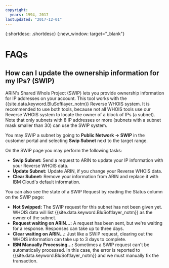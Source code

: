 ```yaml
---
copyright:
  years: 1994, 2017
lastupdated: "2017-12-01"
---
```


{:shortdesc: .shortdesc}
{:new_window: target="_blank"}

# FAQs

## How can I update the ownership information for my IPs? (SWIP)

ARIN's Shared WhoIs Project (SWIP) lets you provide ownership information for IP addresses on your account. This tool works with the {{site.data.keyword.BluSoftlayer_notm}} Reverse WHOIS system. It is recommended to use both tools, because not all WHOIS tools use our Reverse WHOIS system to locate the owner of a block of IPs (a subnet). Note that only subnets with 8 IP addresses or more (subnets with a subnet mask smaller than 30) can use the SWIP system.

You may SWIP a subnet by going to **Public Network -> SWIP** in the customer portal and selecting **Swip Subnet** next to the target range.

On the SWIP page you may perform the following tasks:

 * **Swip Subnet:** Send a request to ARIN to update your IP information with your Reverse WHOIS data.<br/>
 * **Update Subnet:** Update ARIN, if you change your Reverse WHOIS data.<br/>
 * **Clear Subnet:** Remove your information from ARIN and replace it with IBM Cloud's default information.

You can also see the state of a SWIP Request by reading the Status column on the SWIP page:

 * **Not Swipped:** The SWIP request for this subnet has not been given yet. WHOIS data will list {{site.data.keyword.BluSoftlayer_notm}} as the owner of the subnet.
 * **Request waiting on ARIN...:** A request has been sent, but we're waiting for a response. Responses can take up to three days.
 * **Clear waiting on ARIN...:** Just like a SWIP request, clearing out the WHOIS information can take up to 3 days to complete.
 * **IBM Manually Processing...:** Sometimes a SWIP request can't be automatically processed. In this case, the error is reported to {{site.data.keyword.BluSoftlayer_notm}} and we must manually fix the transaction.
 
